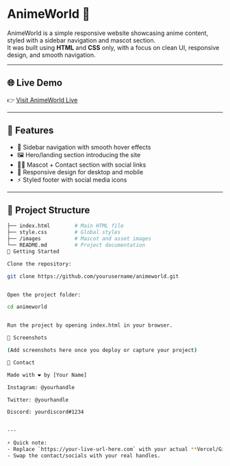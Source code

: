 # AnimeWorld 🌸

AnimeWorld is a simple responsive website showcasing anime content, styled with a sidebar navigation and mascot section.  
It was built using **HTML** and **CSS** only, with a focus on clean UI, responsive design, and smooth navigation.  

---

## 🌐 Live Demo
👉 [Visit AnimeWorld Live](https://your-live-url-here.com)

---

## 📌 Features
- 🎨 Sidebar navigation with smooth hover effects  
- 🖼️ Hero/landing section introducing the site  
- 👩‍🎨 Mascot + Contact section with social links  
- 📱 Responsive design for desktop and mobile  
- ⚡ Styled footer with social media icons  

---

## 📂 Project Structure
```bash
├── index.html        # Main HTML file
├── style.css         # Global styles
├── /images           # Mascot and asset images
└── README.md         # Project documentation
🚀 Getting Started

Clone the repository:

git clone https://github.com/yourusername/animeworld.git


Open the project folder:

cd animeworld


Run the project by opening index.html in your browser.

📸 Screenshots

(Add screenshots here once you deploy or capture your project)

🔗 Contact

Made with ❤️ by [Your Name]

Instagram: @yourhandle

Twitter: @yourhandle

Discord: yourdiscord#1234


---

⚡ Quick note:  
- Replace `https://your-live-url-here.com` with your actual **Vercel/GitHub Pages live URL**.  
- Swap the contact/socials with your real handles.  
